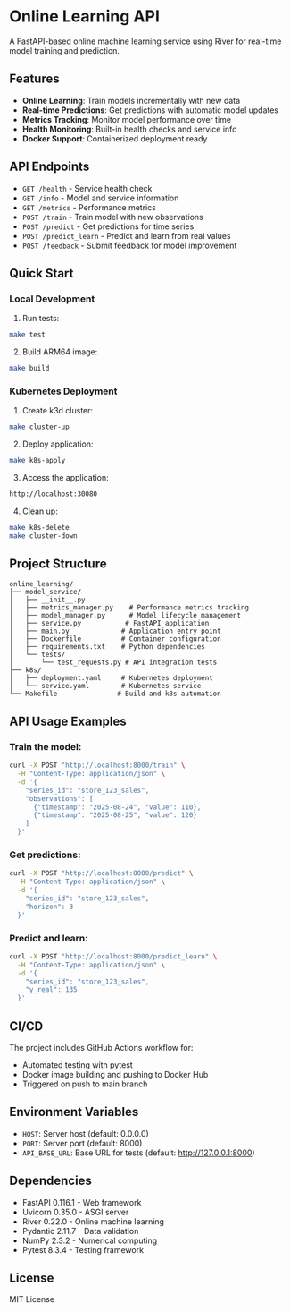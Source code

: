 # Online Learning API

A FastAPI-based online machine learning service using River for real-time model training and prediction.

## Features

- **Online Learning**: Train models incrementally with new data
- **Real-time Predictions**: Get predictions with automatic model updates
- **Metrics Tracking**: Monitor model performance over time
- **Health Monitoring**: Built-in health checks and service info
- **Docker Support**: Containerized deployment ready

## API Endpoints

- `GET /health` - Service health check
- `GET /info` - Model and service information
- `GET /metrics` - Performance metrics
- `POST /train` - Train model with new observations
- `POST /predict` - Get predictions for time series
- `POST /predict_learn` - Predict and learn from real values
- `POST /feedback` - Submit feedback for model improvement

## Quick Start

### Local Development

1. Run tests:
```bash
make test
```

2. Build ARM64 image:
```bash
make build
```

### Kubernetes Deployment

1. Create k3d cluster:
```bash
make cluster-up
```

2. Deploy application:
```bash
make k8s-apply
```

3. Access the application:
```bash
http://localhost:30080
```

4. Clean up:
```bash
make k8s-delete
make cluster-down
```

## Project Structure

```
online_learning/
├── model_service/
│   ├── __init__.py
│   ├── metrics_manager.py    # Performance metrics tracking
│   ├── model_manager.py      # Model lifecycle management
│   ├── service.py           # FastAPI application
│   ├── main.py             # Application entry point
│   ├── Dockerfile          # Container configuration
│   ├── requirements.txt    # Python dependencies
│   └── tests/
│       └── test_requests.py # API integration tests
├── k8s/
│   ├── deployment.yaml     # Kubernetes deployment
│   └── service.yaml        # Kubernetes service
└── Makefile               # Build and k8s automation

```

## API Usage Examples

### Train the model:
```bash
curl -X POST "http://localhost:8000/train" \
  -H "Content-Type: application/json" \
  -d '{
    "series_id": "store_123_sales",
    "observations": [
      {"timestamp": "2025-08-24", "value": 110},
      {"timestamp": "2025-08-25", "value": 120}
    ]
  }'
```

### Get predictions:
```bash
curl -X POST "http://localhost:8000/predict" \
  -H "Content-Type: application/json" \
  -d '{
    "series_id": "store_123_sales",
    "horizon": 3
  }'
```

### Predict and learn:
```bash
curl -X POST "http://localhost:8000/predict_learn" \
  -H "Content-Type: application/json" \
  -d '{
    "series_id": "store_123_sales",
    "y_real": 135
  }'
```

## CI/CD

The project includes GitHub Actions workflow for:
- Automated testing with pytest
- Docker image building and pushing to Docker Hub
- Triggered on push to main branch

## Environment Variables

- `HOST`: Server host (default: 0.0.0.0)
- `PORT`: Server port (default: 8000)
- `API_BASE_URL`: Base URL for tests (default: http://127.0.0.1:8000)

## Dependencies

- FastAPI 0.116.1 - Web framework
- Uvicorn 0.35.0 - ASGI server
- River 0.22.0 - Online machine learning
- Pydantic 2.11.7 - Data validation
- NumPy 2.3.2 - Numerical computing
- Pytest 8.3.4 - Testing framework

## License

MIT License